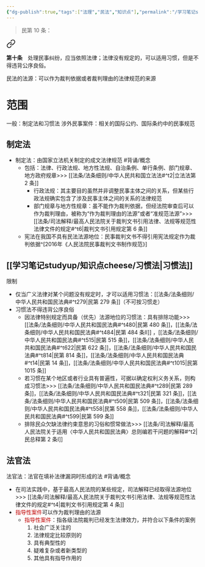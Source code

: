 ```yaml
---
{"dg-publish":true,"tags":["法理","民法","知识点"],"permalink":"/学习笔记studyup/知识点cheese/民法法源/","dgPassFrontmatter":true,"created":"2024-07-16T09:59:26.536+08:00","updated":"2024-10-26T19:11:33.347+08:00"}
---
```


>民第 10 条：
<div class="transclusion internal-embed is-loaded"><a class="markdown-embed-link" href="////#t10" aria-label="Open link"><svg xmlns="http://www.w3.org/2000/svg" width="24" height="24" viewBox="0 0 24 24" fill="none" stroke="currentColor" stroke-width="2" stroke-linecap="round" stroke-linejoin="round" class="svg-icon lucide-link"><path d="M10 13a5 5 0 0 0 7.54.54l3-3a5 5 0 0 0-7.07-7.07l-1.72 1.71"></path><path d="M14 11a5 5 0 0 0-7.54-.54l-3 3a5 5 0 0 0 7.07 7.07l1.71-1.71"></path></svg></a><div class="markdown-embed">



**第十条**　处理民事纠纷，应当依照法律；法律没有规定的，可以适用习惯，但是不得违背公序良俗。 

</div></div>


民法的法源：可以作为裁判依据或者裁判理由的法律规范的来源

# 范围
一般：制定法和习惯法
涉外民事案件：相关的国际公约、国际条约中的民事规范
## 制定法
- 制定法：由国家立法机关制定的成文法律规范 #背诵/概念 
	- 包括：法律、行政法规、地方性法规、自治条例、单行条例、部门规章、地方政府规章>>> [[法条/法条细则/中华人民共和国立法法#^t2\|立法法第 2 条]]
		- 行政法规：其主要目的虽然并非调整民事主体之间的关系，但某些行政法规确实包含了涉及民事主体之间的关系的法律规范
		- 部门规章与地方性规章：虽不能作为裁判依据，但经法院审查后可以作为裁判理由，被称为“作为裁判理由的法源”或者“准规范法源”>>> [[法条/司法解释/最高人民法院关于裁判文书引用法律、法规等规范性法律文件的规定#^t6\|裁判文书引用规定第 6 条]]
	- 宪法在我国不具有民法法源地位：民事裁判文书不得引用宪法规定作为裁判依据^[2016年《人民法院民事裁判文书制作规范》] 
## [[学习笔记studyup/知识点cheese/习惯法\|习惯法]]
限制
- 仅当广义法律对某个问题没有规定时，才可以适用习惯法：[[法条/法条细则/中华人民共和国民法典#^t279\|民第 279 条]]（不可按习惯走）
- 习惯法不得违背公序良俗
	- 因法律特别规定而具备（优先）法源地位的习惯法：具有排除功能>>> [[法条/法条细则/中华人民共和国民法典#^t480\|民第 480 条]]，[[法条/法条细则/中华人民共和国民法典#^t484\|民第 484 条Ⅱ]] ，[[法条/法条细则/中华人民共和国民法典#^t515\|民第 515 条]]，[[法条/法条细则/中华人民共和国民法典#^t622\|民第 622 条]]，[[法条/法条细则/中华人民共和国民法典#^t814\|民第 814 条]]，[[法条/法条细则/中华人民共和国民法典#^t14\|民第 14 条]]，[[法条/法条细则/中华人民共和国民法典#^t1015\|民第 1015 条]]
	- 若习惯在某个地区或者行业具有普遍性，可据以确定权利义务关系，则构成习惯法>>> [[法条/法条细则/中华人民共和国民法典#^t289\|民第 289 条]]，[[法条/法条细则/中华人民共和国民法典#^t321\|民第 321 条]]，[[法条/法条细则/中华人民共和国民法典#^t509\|民第 509 条]]，[[法条/法条细则/中华人民共和国民法典#^t558\|民第 558 条]]，[[法条/法条细则/中华人民共和国民法典#^t599\|民第 599 条]]
	- 排除民众欠缺法律约束意思的习俗和惯常做法>>> [[法条/司法解释/最高人民法院关于适用〈中华人民共和国民法典〉总则编若干问题的解释#^t2\|民总释第 2 条Ⅰ]] 
## 法官法 
法官法：法官在填补法律漏洞时形成的法 #背诵/概念 
- 在司法实践中，基于最高人民法院的某些规定，司法解释已经取得法源地位>>> [[法条/司法解释/最高人民法院关于裁判文书引用法律、法规等规范性法律文件的规定#^t4\|裁判文书引用规定第 4 条]]
- <font color="#c00000">指导性案件</font>可以作为裁判理由的法源
	- <font color="#c00000">指导性案件</font>：指各级法院裁判已经发生法律效力，并符合以下条件的案例
		1. 社会广泛关注的
		2. 法律规定比较原则的
		3. 具有典型性的
		4. 疑难复杂或者新类型的
		5. 其他具有指导作用的
